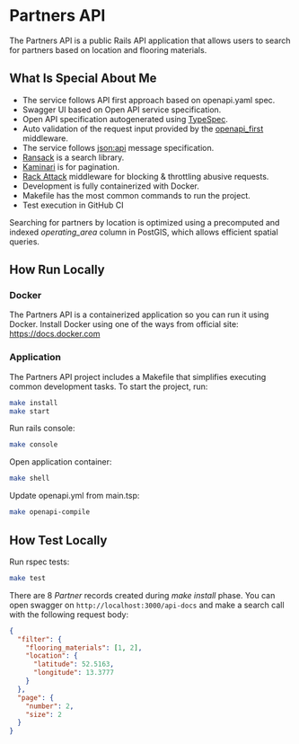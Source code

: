 # Partners API

The Partners API is a public Rails API application that allows users to search for partners based on location and flooring materials.

## What Is Special About Me

- The service follows API first approach based on openapi.yaml spec.
- Swagger UI based on Open API service specification.
- Open API specification autogenerated using [TypeSpec](https://typespec.io/).
- Auto validation of the request input provided by the [openapi_first](https://github.com/ahx/openapi_first) middleware.
- The service follows [json:api](https://jsonapi.org/) message specification.
- [Ransack](https://github.com/activerecord-hackery/ransack) is a search library.
- [Kaminari](https://github.com/kaminari/kaminari) is for pagination.
- [Rack Attack](https://github.com/rack/rack-attack) middleware for blocking & throttling abusive requests.
- Development is fully containerized with Docker.
- Makefile has the most common commands to run the project.
- Test execution in GitHub CI

Searching for partners by location is optimized using a precomputed and indexed _operating_area_ column in PostGIS, which allows efficient spatial queries.

## How Run Locally

### Docker

The Partners API is a containerized application so you can run it using Docker. Install Docker using one of the ways from official site: https://docs.docker.com

### Application

The Partners API project includes a Makefile that simplifies executing common development tasks. To start the project, run:

```bash
make install
make start
```

Run rails console:

```bash
make console
```

Open application container:

```bash
make shell
```

Update openapi.yml from main.tsp:

```bash
make openapi-compile
```

## How Test Locally

Run rspec tests:

```bash
make test
```

There are 8 _Partner_ records created during _make install_ phase. You can open swagger on `http://localhost:3000/api-docs` and make a search call with the following request body:

```json
{
  "filter": {
    "flooring_materials": [1, 2],
    "location": {
      "latitude": 52.5163,
      "longitude": 13.3777
    }
  },
  "page": {
    "number": 2,
    "size": 2
  }
}
```
